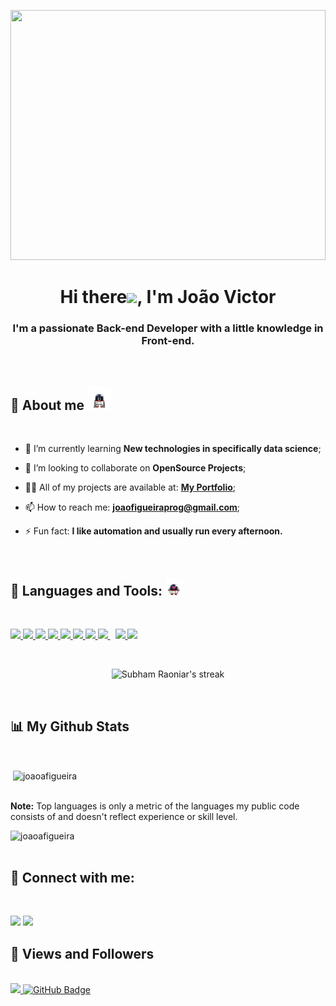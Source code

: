 <a href="#"><img width="100%" src="https://gist.githubusercontent.com/brettlangdon/85942af486eb79118467/raw/2a7409cd3c26a90b2e82bdc40dc7db18b92b3517/agFJkFJ.jpg" height="400px"/></a>

<h1 align="center">Hi there<img src="https://raw.githubusercontent.com/MartinHeinz/MartinHeinz/master/wave.gif" width="30px">, I'm João Victor</h1>
<h3 align="center">I'm a passionate Back-end Developer with a little knowledge in Front-end.</h3>

<br>

   ## 🤖  About me  <img src="about.gif" width="38px">

<br>

- 🧐 I’m currently learning **New technologies in specifically data science**;

- 👯 I’m looking to collaborate on **OpenSource Projects**;

- 👨‍💻 All of my projects are available at:  **[My Portfolio](https://github.com/joaoafigueira?tab=repositories)**;

- 📫 How to reach me: **joaofigueiraprog@gmail.com**;

- ⚡ Fun fact: **I like automation and  usually run every afternoon.**

<br>

## 🚀 Languages and Tools: <img src="love.gif" width="28px">


<br>

<p align="left"> 
    <a href="https://www.java.com" target="_blank"> <img src="https://img.icons8.com/color/48/000000/java-coffee-cup-logo.png"/> </a>
    <a href="https://spring.io/projects/spring-boot" target="_blank"> <img src="https://img.icons8.com/color/48/000000/spring-logo.png"/> </a> 
    <a href="https://developer.mozilla.org/en-US/docs/Web/JavaScript" target="_blank"> <img src="https://img.icons8.com/color/48/000000/javascript.png"/> </a> 
    <a href="https://www.w3.org/html/" target="_blank"> <img src="https://img.icons8.com/color/48/000000/html-5.png"/> </a> 
    <a href="https://www.w3schools.com/css/" target="_blank"> <img src="https://img.icons8.com/color/48/000000/css3.png"/> </a> 
    <a href="https://getbootstrap.com" target="_blank"> <img src="https://img.icons8.com/color/48/000000/bootstrap.png"/> </a> 
    <a href="https://www.python.org" target="_blank"> <img src="https://img.icons8.com/color/48/000000/python.png"/> </a> 
    <a style="padding-right:8px;" href="https://www.mysql.com/" target="_blank"> <img src="https://img.icons8.com/fluent/50/000000/mysql-logo.png"/> </a>
    <a href="https://git-scm.com/" target="_blank"> <img src="https://img.icons8.com/color/48/000000/git.png"/> </a> 
     <a href="https://jquery.com" target="_blank"> <img src="https://img.icons8.com/ios-filled/50/000000/jquery.png"/></a> 
</p>

<br/>

<p align="center">
  <a>
        <img title="🔥 Get streak stats for your profile at git.io/streak-stats" alt="Subham Raoniar's streak" src="https://github-readme-streak-stats.herokuapp.com/?user=joaoafigueira&theme=black-ice&hide_border=true&stroke=0000&background=060A0CD0"/>
    </a>
</p>

<br>

## 📊 My Github Stats

  <br/>
    
<p>&nbsp;<img align="center" src="https://github-readme-stats.vercel.app/api?username=joaoafigueira&show_icons=true&locale=en" alt="joaoafigueira" /></p>

  <br/>
  <b>Note:</b> Top languages is only a metric of the languages my public code consists of and doesn't reflect experience or skill level.
  
<br/>
<p><img align="left" src="https://github-readme-stats.vercel.app/api/top-langs?username=joaoafigueira&show_icons=true&locale=en&layout=compact" alt="joaoafigueira" /></p>
<br/>
<br/>

## 🤝  Connect with me:
<br>
<p align="left">

<a href = "https://www.linkedin.com/in/joão-victor-alves-figueira/"><img src="https://img.icons8.com/fluent/48/000000/linkedin.png"/></a>
<a href = "https://www.instagram.com/jaoafigueira/"><img src="https://img.icons8.com/fluent/48/000000/instagram-new.png"/></a>


</p>

## 📱 Views and Followers
<br>
<a href="https://github.com/Meghna-DAS/github-profile-views-counter">
    <img src="https://komarev.com/ghpvc/?username=joaoafigueira">
</a>
<a href="https://github.com/SubhamRaoniar28?tab=followers"><img src="https://img.shields.io/github/followers/joaoafigueira?label=Followers&style=social" alt="GitHub Badge"></a>

